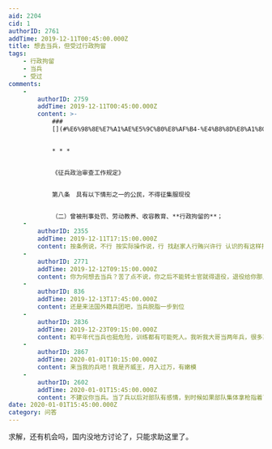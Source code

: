 ```yaml
---
aid: 2204
cid: 1
authorID: 2761
addTime: 2019-12-11T00:45:00.000Z
title: 想去当兵，但受过行政拘留
tags:
    - 行政拘留
    - 当兵
    - 受过
comments:
    -
        authorID: 2759
        addTime: 2019-12-11T00:45:00.000Z
        content: >-
            ###
            [](#%E6%98%8E%E7%A1%AE%E5%9C%B0%E8%AF%B4-%E4%B8%8D%E8%A1%8C)明确地说，不行。


            * * *


            《征兵政治审查工作规定》


            第八条　具有以下情形之一的公民，不得征集服现役


            （二）曾被刑事处罚、劳动教养、收容教育、**行政拘留的**；
    -
        authorID: 2355
        addTime: 2019-12-11T17:15:00.000Z
        content: 按条例说，不行 按实际操作说，行 找赵家人行贿兴许行 认识的有这样搞得
    -
        authorID: 2771
        addTime: 2019-12-12T09:15:00.000Z
        content: 你为何想去当兵？苦了点不说，你之后不能转士官就得退役，退役给你那点补偿够买多少平房子？你付出的学历成本是多少？
    -
        authorID: 836
        addTime: 2019-12-13T17:45:00.000Z
        content: 还是来法国外籍兵团吧，当兵脱脂一步到位
    -
        authorID: 2836
        addTime: 2019-12-23T09:15:00.000Z
        content: 和平年代当兵也挺危险，训练都有可能死人。我听我大哥当两年兵，很多离奇死亡的案例。
    -
        authorID: 2867
        addTime: 2020-01-01T10:15:00.000Z
        content: 来当我的兵吧！我是齐威王，月入过万，有嫩模
    -
        authorID: 2602
        addTime: 2020-01-01T15:45:00.000Z
        content: 不建议你当兵。当了兵以后对部队有感情，到时候如果部队集体拿枪指着百姓，你会去射杀身边那些屠杀百姓的队友么？能不拿枪指着百姓就不错了。
date: 2020-01-01T15:45:00.000Z
category: 问答
---
```


求解，还有机会吗，国内没地方讨论了，只能求助这里了。
